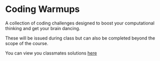 # Coding Warmups

A collection of coding challenges designed to boost your computational thinking and get your brain dancing.

These will be issued during class but can also be completed beyond the scope of the course.

You can view you classmates solutions [here](https://docs.google.com/spreadsheets/d/1X7jloq3rC2WqzfyHEqDZgdOPjTGIglqY6WSGb3vrLzE/edit?usp=sharing)
